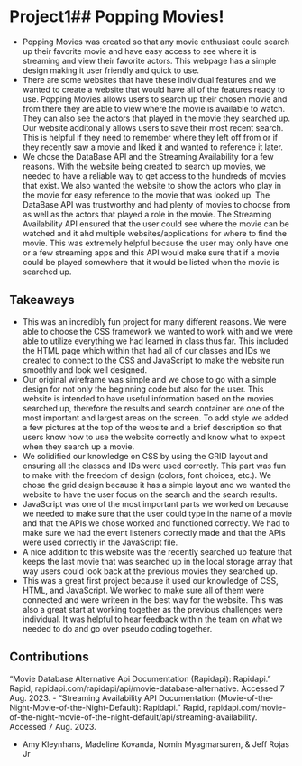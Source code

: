 # Project1## Popping Movies!
- Popping Movies was created so that any movie enthusiast could search up their favorite movie and have easy access to see where it is streaming and view their favorite actors. This webpage has a simple design making it user friendly and quick to use. 
- There are some websites that have these individual features and we wanted to create a website that would have all of the features ready to use. Popping Movies allows users to search up their chosen movie and from there they are able to view where the movie is available to watch. They can also see the actors that played in the movie they searched up. Our website additonally allows users to save their most recent search. This is helpful if they need to remember where they left off from or if they recently saw a movie and liked it and wanted to reference it later.  
- We chose the DataBase API and the Streaming Availability for a few reasons. With the website being created to search up movies, we needed to have a reliable way to get access to the hundreds of movies that exist. We also wanted the website to show the actors who play in the movie for easy reference to the movie that was looked up. The DataBase API was trustworthy and had plenty of movies to choose from as well as the actors that played a role in the movie. The Streaming Availability API ensured that the user could see where the movie can be watched and it ahd multiple websites/applications for where to find the movie. This was extremely helpful because the user may only have one or a few streaming apps and this API would make sure that if a movie could be played somewhere that it would be listed when the movie is searched up. 
## Takeaways
- This was an incredibly fun project for many different reasons. We were able to choose the CSS framework we wanted to work with and we were able to utilize everything we had learned in class thus far. This included the HTML page which within that had all of our classes and IDs we created to connect to the CSS and JavaScript to make the website run smoothly and look well designed. 
- Our original wireframe was simple and we chose to go with a simple design for not only the beginning code but also for the user. This website is intended to have useful information based on the movies searched up, therefore the results and search container are one of the most important and largest areas on the screen. To add style we added a few pictures at the top of the website and a brief description so that users know how to use the website correctly and know what to expect when they search up a movie.
- We solidified our knowledge on CSS by using the GRID layout and ensuring all the classes and IDs were used correctly. This part was fun to make with the freedom of design (colors, font choices, etc.). We chose the grid design because it has a simple layout and we wanted the website to have the user focus on the search and the search results. 
- JavaScript was one of the most important parts we worked on because we needed to make sure that the user could type in the name of a movie and that the APIs we chose worked and functioned correctly. We had to make sure we had the event listeners correctly made and that the APIs were used correctly in the JavaScript file. 
- A nice addition to this website was the recently searched up feature that keeps the last movie that was searched up in the local storage array that way users could look back at the previous movies they searched up.
- This was a great first project because it used our knowledge of CSS, HTML, and JavaScript. We worked to make sure all of them were connected and were writeen in the best way for the website. This was also a great start at working together as the previous challenges were individual. It was helpful to hear feedback within the team on what we needed to do and go over pseudo coding together. 


## Contributions
“Movie Database Alternative Api Documentation (Rapidapi): Rapidapi.” Rapid, rapidapi.com/rapidapi/api/movie-database-alternative. Accessed 7 Aug. 2023. - 
“Streaming Availability API Documentation (Movie-of-the-Night-Movie-of-the-Night-Default): Rapidapi.” Rapid, rapidapi.com/movie-of-the-night-movie-of-the-night-default/api/streaming-availability. Accessed 7 Aug. 2023. 
- Amy Kleynhans, Madeline Kovanda, Nomin Myagmarsuren, & Jeff Rojas Jr

<!-- -any images used to be credited here -->
<!-- possible image to use with usage rights creative https://live.staticflickr.com/28/49684002_3890beba97_z.jpg -->

